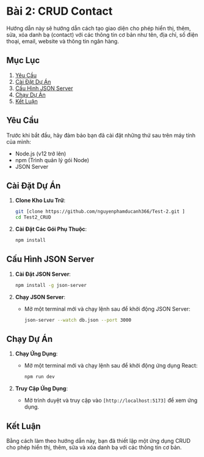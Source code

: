 # Bài 2: CRUD Contact

Hướng dẫn này sẽ hướng dẫn cách tạo giao diện cho phép hiển thị, thêm, sửa, xóa danh bạ (contact) với các thông tin cơ bản như tên, địa chỉ, số điện thoại, email, website và thông tin ngân hàng.

## Mục Lục

1. [Yêu Cầu](#yêu-cầu)
2. [Cài Đặt Dự Án](#cài-đặt-dự-án)
3. [Cấu Hình JSON Server](#cấu-hình-json-server)
4. [Chạy Dự Án](#chạy-dự-án)
5. [Kết Luận](#kết-luận)

## Yêu Cầu

Trước khi bắt đầu, hãy đảm bảo bạn đã cài đặt những thứ sau trên máy tính của mình:

- Node.js (v12 trở lên)
- npm (Trình quản lý gói Node)
- JSON Server

## Cài Đặt Dự Án

1. **Clone Kho Lưu Trữ**:
   ```bash
   git [clone https://github.com/nguyenphamducanh366/Test-2.git ]
   cd Test2_CRUD
   ```

2. **Cài Đặt Các Gói Phụ Thuộc**:
   ```bash
   npm install
   ```


## Cấu Hình JSON Server

1. **Cài Đặt JSON Server**:
   ```bash
   npm install -g json-server
   ```

2. **Chạy JSON Server**:
   - Mở một terminal mới và chạy lệnh sau để khởi động JSON Server:
     ```bash
     json-server --watch db.json --port 3000
     ```

## Chạy Dự Án

1. **Chạy Ứng Dụng**:
   - Mở một terminal mới và chạy lệnh sau để khởi động ứng dụng React:
     ```bash
     npm run dev
     ```

2. **Truy Cập Ứng Dụng**:
   - Mở trình duyệt và truy cập vào `[http://localhost:5173]` để xem ứng dụng.

## Kết Luận

Bằng cách làm theo hướng dẫn này, bạn đã thiết lập một ứng dụng CRUD cho phép hiển thị, thêm, sửa và xóa danh bạ với các thông tin cơ bản. 
